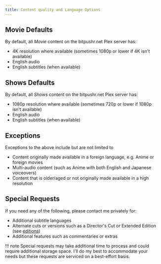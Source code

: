 ```yaml
---
title: Content quality and Language Options
---
```


## Movie Defaults

By default, all *Movie* content on the bitpushr.net Plex server has:

- 4K resolution where available (sometimes 1080p or lower if 4K isn't available)
- English audio
- English subtitles (when available)

## Shows Defaults

By default, all *Shows* content on the bitpushr.net Plex server has:

- 1080p resolution where available (sometimes 720p or lower if 1080p isn't available)
- English audio
- English subtitles (when available)

## Exceptions

Exceptions to the above include but are not limited to

- Content originally made available in a foreign language, e.g. Anime or foreign movies
- Multi-audio content (such as Anime with both English and Japanese voiceovers)
- Content that is older/aged or not originally made available in a high resolution

## Special Requests

If you need any of the following, please contact me privately for:

- Additional subtitle languages
- Alternate cuts or versions such as a Director's Cut or Extended Edition (see [editions](../content-editions.md))
- Additional features such as commentaries or extras

!!! note
    Special requests may take additional time to process and could require additional storage space. I'll do my best to accommodate your needs but these requests are serviced on a best-effort basis.
